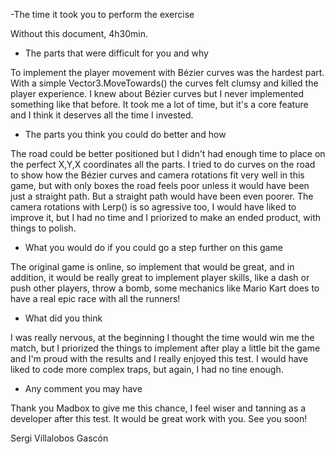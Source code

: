 -The time it took you to perform the exercise

Without this document, 4h30min.

- The parts that were difficult for you and why

To implement the player movement with Bézier curves was the 
hardest part. With a simple Vector3.MoveTowards() the curves felt clumsy
and killed the player experience. I knew about Bézier curves but 
I never implemented something like that before. It took me a lot of time,
but it's a core feature and I think it deserves all the time I invested.

- The parts you think you could do better and how

The road could be better positioned but I didn't had 
enough time to place on the perfect X,Y,X coordinates 
all the parts. I tried to do curves on the road to show 
how the Bézier curves and camera rotations fit very well 
in this game, but with only boxes the road feels poor 
unless it would have been just a straight path. But a straight 
path would have been even poorer. The camera rotations with Lerp() 
is so agressive too, I would have liked to improve it, but I had 
no time and I priorized to make an ended product, with things to polish.

- What you would do if you could go a step further on this game

The original game is online, so implement that would be great, and 
in addition, it would be really great to implement player skills, like 
a dash or push other players, throw a bomb, some mechanics like Mario Kart 
does to have a real epic race with all the runners!

- What did you think

I was really nervous, at the beginning I thought the time would win me the
match, but I priorized the things to implement after play a little bit the game
and I'm proud with the results and I really enjoyed this test. I would have liked
to code more complex traps, but again, I had no tine enough.

- Any comment you may have

Thank you Madbox to give me this chance, I feel wiser and tanning as a developer
after this test. It would be great work with you. See you soon!

Sergi Villalobos Gascón